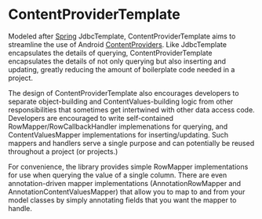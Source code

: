 ContentProviderTemplate
=======================

Modeled after [Spring](http://spring.io/) JdbcTemplate, ContentProviderTemplate aims to streamline the use of Android [ContentProviders](http://developer.android.com/guide/topics/providers/content-providers.html).  Like JdbcTemplate encapsulates the details of querying, ContentProviderTemplate encapsulates the details of not only querying but also inserting and updating, greatly reducing the amount of boilerplate code needed in a project.

The design of ContentProviderTemplate also encourages developers to separate object-building and ContentValues-building logic from other responsibilities that sometimes get intertwined with other data access code.  Developers are encouraged to write self-contained RowMapper/RowCallbackHandler implemenations for querying, and ContentValuesMapper implementations for inserting/updating.  Such mappers and handlers serve a single purpose and can potentially be reused throughout a project (or projects.)

For convenience, the library provides simple RowMapper implementations for use when querying the value of a single column.  There are even annotation-driven mapper implementations (AnnotationRowMapper and AnnotationContentValuesMapper) that allow you to map to and from your model classes by simply annotating fields that you want the mapper to handle.
